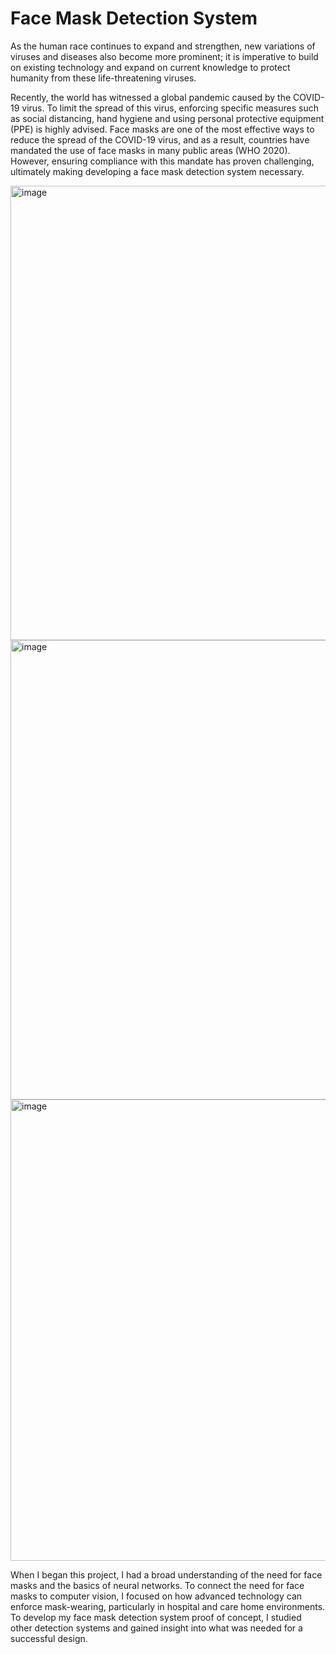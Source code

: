 # Face Mask Detection System
As the human race continues to expand and strengthen, new variations of viruses and diseases also become more prominent; it is imperative to build on existing technology and expand on current knowledge to protect humanity from these life-threatening viruses. 

Recently, the world has witnessed a global pandemic caused by the COVID-19 virus. To limit the spread of this virus, enforcing specific measures such as social distancing, hand hygiene and using personal protective equipment (PPE) is highly advised. Face masks are one of the most effective ways to reduce the spread of the COVID-19 virus, and as a result, countries have mandated the use of face masks in many public areas (WHO 2020). However, ensuring compliance with this mandate has proven challenging, ultimately making developing a face mask detection system necessary.

<img width="727" alt="image" src="https://github.com/Junaid0411/FaceMaskDetectionSystem/assets/62774004/20542f28-5051-4a1c-b869-e5aeb97afd39">

<img width="735" alt="image" src="https://github.com/Junaid0411/FaceMaskDetectionSystem/assets/62774004/65406ce4-d190-4577-9165-0a964299f848">

<img width="738" alt="image" src="https://github.com/Junaid0411/FaceMaskDetectionSystem/assets/62774004/4bd8bd99-2de8-495a-ac9c-9b67556e93e9">

When I began this project, I had a broad understanding of the need for face masks and the basics of neural networks. To connect the need for face masks to computer vision, I focused on how advanced technology can enforce mask-wearing, particularly in hospital and care home environments. To develop my face mask detection system proof of concept, I studied other detection systems and gained insight into what was needed for a successful design.
